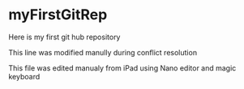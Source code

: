 # myFirstGitRep
Here is my first git hub repository

This line was modified manully during conflict resolution

This file was edited manualy from iPad using Nano editor and magic keyboard
